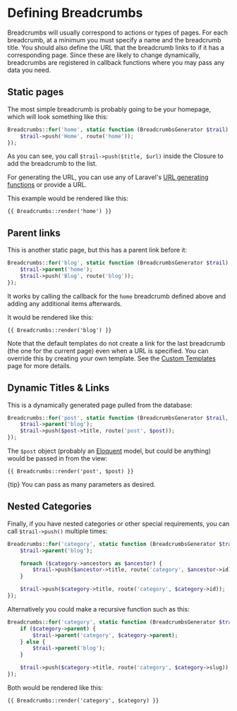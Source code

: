 # Defining Breadcrumbs

Breadcrumbs will usually correspond to actions or types of pages. For each breadcrumb, at a minimum you must specify a name and the breadcrumb title. You should also define the URL that the breadcrumb links to if it has a corresponding page. Since these are likely to change dynamically, breadcrumbs are registered in callback functions where you may pass any data you need.

## Static pages

The most simple breadcrumb is probably going to be your homepage, which will look something like this:

```php
Breadcrumbs::for('home', static function (BreadcrumbsGenerator $trail): void {
    $trail->push('Home', route('home'));
});
```

As you can see, you call `$trail->push($title, $url)` inside the Closure to add the breadcrumb to the list.

For generating the URL, you can use any of Laravel's [URL generating functions](https://laravel.com/docs/urls) or provide a URL.

This example would be rendered like this:

```blade
{{ Breadcrumbs::render('home') }}
```

## Parent links

This is another static page, but this has a parent link before it:

```php
Breadcrumbs::for('blog', static function (BreadcrumbsGenerator $trail): void {
    $trail->parent('home');
    $trail->push('Blog', route('blog'));
});
```

It works by calling the callback for the `home` breadcrumb defined above and adding any additional items afterwards.

It would be rendered like this:

```blade
{{ Breadcrumbs::render('blog') }}
```

Note that the default templates do not create a link for the last breadcrumb (the one for the current page) even when a URL is specified. You can override this by creating your own template. See the [Custom Templates](/open-source/packages/laravel-breadcrumbs/docs/1.x/custom-templates) page for more details.

## Dynamic Titles & Links

This is a dynamically generated page pulled from the database:

```php
Breadcrumbs::for('post', static function (BreadcrumbsGenerator $trail, Post $post): void {
    $trail->parent('blog');
    $trail->push($post->title, route('post', $post));
});
```

The `$post` object (probably an [Eloquent](https://laravel.com/docs/eloquent) model, but could be anything) would be passed in from the view:

```blade
{{ Breadcrumbs::render('post', $post) }}
```

{tip} You can pass as many parameters as desired.

## Nested Categories

Finally, if you have nested categories or other special requirements, you can call `$trail->push()` multiple times:

```php
Breadcrumbs::for('category', static function (BreadcrumbsGenerator $trail, Category $category): void {
    $trail->parent('blog');

    foreach ($category->ancestors as $ancestor) {
        $trail->push($ancestor->title, route('category', $ancestor->id));
    }

    $trail->push($category->title, route('category', $category->id));
});
```

Alternatively you could make a recursive function such as this:

```php
Breadcrumbs::for('category', static function (BreadcrumbsGenerator $trail, Category $category): void {
    if ($category->parent) {
        $trail->parent('category', $category->parent);
    } else {
        $trail->parent('blog');
    }

    $trail->push($category->title, route('category', $category->slug));
});
```

Both would be rendered like this:

```blade
{{ Breadcrumbs::render('category', $category) }}
```
